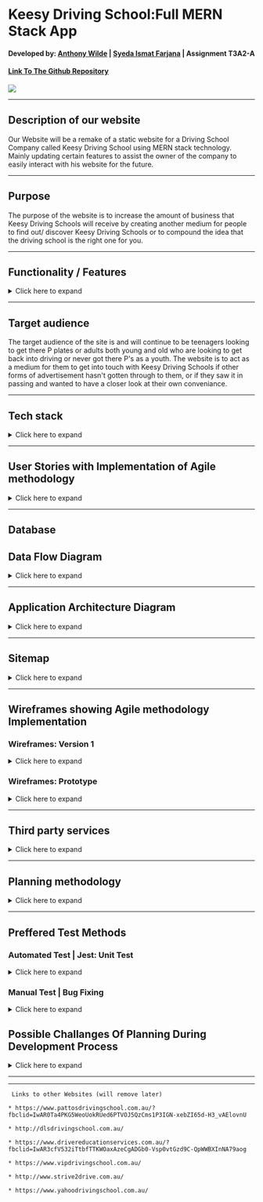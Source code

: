 # Keesy Driving School:Full MERN Stack App

#### Developed by: [Anthony Wilde](https://www.linkedin.com/in/anfiiwilde/) | [Syeda Ismat Farjana](https://www.linkedin.com/in/syeda-ismat-farjana/) | Assignment T3A2-A

#### [Link To The Github Repository](https://github.com/Kessy-Driving-School-T3A2/T3A2-A)

![](https://i.imgur.com/5pN8Gfh.png)

---

## Description of our website

Our Website will be a remake of a static website for a Driving School Company called Keesy Driving School using MERN stack technology. Mainly updating certain features to assist the owner of the company to easily interact with his website for the future.

---

## Purpose

The purpose of the website is to increase the amount of business that Keesy Driving Schools will receive by creating another medium for people to find out/ discover Keesy Driving Schools or to compound the idea that the driving school is the right one for you.

---

## Functionality / Features

<details>
    <summary>Click here to expand</summary>

On top of the default features included with the static website we will include several new features.

### Original Features to be copied over:

- **Home Page**

- **About Me Page**

- **Contact Info**

- **Prices**

- **Locations**

### Additional Features to be added:

- **Login for Admin (Owner's Account)**

- **Ability for owner to modify prices**

- **Clean up images/ make less blurry**

- **Make webpages dynamic**

- **Email filtering for form**

- **Modify zone of influence(area in which Keesy Driving School will operate)**

</details>

---

## Target audience

The target audience of the site is and will continue to be teenagers looking to get there P plates or adults both young and old who are looking to get back into driving or never got there P's as a youth. The website is to act as a medium for them to get into touch with Keesy Driving Schools if other forms of advertisement hasn't gotten through to them, or if they saw it in passing and wanted to have a closer look at their own conveniance.

---

## Tech stack

<details>
    <summary>Click here to expand</summary>

**Frontend:**

- HTML
- CSS
- JS
- React

**Backend**

- Express.js
- Node.js

**Database**

- MongoDB

**Deployment**

- Heroku

**Utilities**

- Passport
  -- user authentication

**Tools**

- VS code
  -- as text editor
- Git

- Github

- Lucid chart
  -- create site map

- Trello
  -- tracking development of website

- Figma
  -- create wireframes version 1

- Figma
  -- create wireframes prototype

**Test**

- jest

  </details>

---

## User Stories with Implementation of Agile methodology

<details>
    <summary>Click here to expand</summary>

<span style="color:blue">**Persona:** Craig / Student / 16 </span>
<span style="color:purple">**Persona:** Stephanie / Mother / 39.5 </span>
<span style="color:red">**Persona:** Jeff/ No Licence + Tradesmen / 25 </span>
<span style="color:orange">**Persona:** Keesy / Business Owner / ... </span>

<span style="color:purple">**1.** As Stephanie, I want to find out how I can contact the business, so I can organize an appointment. </span>

<span style="color:blue">**2.** As Craig, I want to see how far the business is willing to travel for work. So I can know if I live close enough. </span>

<span style="color:red">**3.** As Jeff, I want to know if I can decide between manual or automatic transmission, I wish to drive manual. </span>

<span style="color:orange">**4.** As Keesy, I want to be able to change prices on my site, so I can update prices throughout the year/ over many years.</span>

<span style="color:blue">**5.** As Craig I am a poor student, I want to see the cost of employing the driving schools services. So I can decide whether I can afford it.</span>

<span style="color:red">**6.** As Jeff, I want to find out if I can employ this service during non working hours (9am-5pm), so I can continue to work throughout the day.</span>

<span style="color:purple">**7.** As Stephanie, I want to know if I can buy in bulk (lessons), so I can give my child a present.</span>

<span style="color:purple">**8.** As Craig, I want to find out how I can contact the business, so I can organize an appointment. </span>

<span style="color:purple">**9.** As Jeff, I want to find out how I can contact the business, so I can organize an appointment. </span>

<span style="color:blue">**10.** As Stephanie, I want to see how far the business is willing to travel for work. So I can know if I live close enough. </span>

<span style="color:blue">**11.** As Jeff, I want to see how far the business is willing to travel for work. So I can know if I live close enough. </span>

<span style="color:orange">**12.** As Keesy, I want my contact info to be avaliable at all times, so I will receive more business.

</details>

---

## Database

## Data Flow Diagram

<details>
    <summary>Click here to expand</summary>

will add dfd here

 </details>

---

## Application Architecture Diagram

<details>
    <summary>Click here to expand</summary>

will add aad here

 </details>

---

## Sitemap

<details>
    <summary>Click here to expand</summary>

| User          | Authentication status | Sitemap |
| ------------- | --------------------- | ------- |
| As a consumer | Not logged in         |         |
| As a Owner    | logged in             |         |

</details>

---

## Wireframes showing Agile methodology Implementation

### Wireframes: Version 1

<details>
    <summary>Click here to expand</summary>

| Different pages       | Desktop                              | Tablet                               | Mobile Phone                         |
| --------------------- | ------------------------------------ | ------------------------------------ | ------------------------------------ |
| Home                  | ![](https://i.imgur.com/2zKEyfc.png) | ![](https://i.imgur.com/j46820l.png) | ![](https://i.imgur.com/A2wglcK.png) |
| About Us              | ![](https://i.imgur.com/XciYJzr.png) | ![](https://i.imgur.com/K7bIzKe.png) | ![](https://i.imgur.com/bbPOFMO.png) |
| Packages              | ![](https://i.imgur.com/VT2SJ7H.png) | ![](https://i.imgur.com/m2jEIzV.png) |                                      |
| Contact Us            |                                      |                                      |                                      |
| Our Offers            |                                      |                                      |                                      |
| About instructor      |                                      |                                      |                                      |
| Location map          |                                      |                                      |                                      |
| Area                  |                                      |                                      |                                      |
| Start learning        |                                      |                                      |                                      |
| COVID safety guidence |                                      |                                      |                                      |

</details>

### Wireframes: Prototype

<details>
    <summary>Click here to expand</summary>

| Different Screens | Prototyped Wireframes |
| ----------------- | --------------------- |
| Desktop           |                       |
| Tablet            |                       |
| Mobile phone      |                       |

</details>

---

## Third party services

<details>
    <summary>Click here to expand</summary>

### Heroku

( small description about heroku, why use it)

</details>

---

## Planning methodology

<details>
    <summary>Click here to expand</summary>

[ Link to Trello](https://trello.com/b/hBRx8eK4/t3a2-a-mern-full-stack-apppart-a)

Screen shots throughout the **Development of Planning**

| Weeks  | Days  | Screen shots                         |
| ------ | ----- | ------------------------------------ |
| Week 1 | Day 1 | ![](https://i.imgur.com/J0JOtaq.jpg) |
|        | Day 2 |                                      |
|        | Day 3 |                                      |
| Week 2 | Day 1 |                                      |
|        | Day 2 |                                      |
|        | Day 3 |                                      |
| Week 3 | Day 1 |                                      |
|        | Day 2 |                                      |
|        | Day 3 |                                      |

</details>

---

## Preffered Test Methods

### Automated Test | Jest: Unit Test

<details>
    <summary>Click here to expand</summary>

- An Opensource Project maintained by **Facebook**

- A **Javascript Library** to

  - Create tests
  - Run tests
  - Structures tests

- An **NPM** package to install

- A Default choice for a **React** Project

**Reason for choosing Jest**

- Jest manages metadata of the source cose so it can run relevent test files by acquiring the knowledge about source code and which part of code has been changed.

- Time saver

</details>

### Manual Test | Bug Fixing

<details>
    <summary>Click here to expand</summary>

**Reason for choosing Manual test**

- Tests from Humans perspective

- Give the scope to explore and hunt down bugs

- No chance of errors

- Give the scope to understand the problem on a conceptual and emotional level

- Connects with end-user

- Introduce a level of empathy

</details>

## Possible Challanges Of Planning During Development Process

<details>
    <summary>Click here to expand</summary>

#### Possible challanges

During the actual implimentation of this planning, we might need to change certain plans which will depend on

- Regular feedback checking regarding the balance between our **Client's need** and **possible outcome** of certain feature plans

- As a Developer team, we will try our best to create the features as promised and deliver it to the customer, still there is a possiblity of having an issue regarding time managemant and implimenting **Client's need** as this project is a **part of our Academic Assessment** and the **time limit** to finish the project is **controlled** by the Academy.

#### Possible solution

- Providing the details information about any featurs implimentaton. **how client want's it to be done** vs **how it will look after being done**, and change the plan if required

- Weekly meeting with our **Client** for through discussion about **what our Client needs** and **what can be done** in the **provided time period**

</details>

---

---

```
 Links to other Websites (will remove later)

* https://www.pattosdrivingschool.com.au/?fbclid=IwAR0Ta4PKG5WeoUokRUed6PTVOJ5QzCms1P3IGN-xebZI65d-H3_vAElovnU

* http://dlsdrivingschool.com.au/

* https://www.drivereducationservices.com.au/?fbclid=IwAR3cfV532iTtbfTTKWOaxAzeCgADGb0-Vsp0vtGzd9C-QpWWBXInNA79aog

* https://www.vipdrivingschool.com.au/

* http://www.strive2drive.com.au/

* https://www.yahoodrivingschool.com.au/
```

